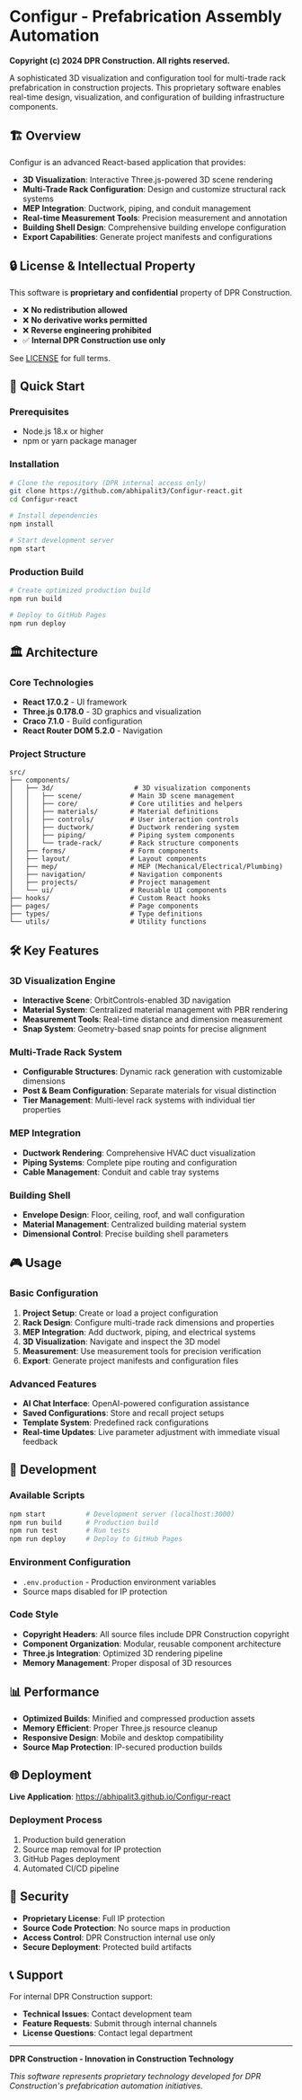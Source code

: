 # Configur - Prefabrication Assembly Automation

**Copyright (c) 2024 DPR Construction. All rights reserved.**

A sophisticated 3D visualization and configuration tool for multi-trade rack prefabrication in construction projects. This proprietary software enables real-time design, visualization, and configuration of building infrastructure components.

## 🏗️ Overview

Configur is an advanced React-based application that provides:

- **3D Visualization**: Interactive Three.js-powered 3D scene rendering
- **Multi-Trade Rack Configuration**: Design and customize structural rack systems
- **MEP Integration**: Ductwork, piping, and conduit management
- **Real-time Measurement Tools**: Precision measurement and annotation
- **Building Shell Design**: Comprehensive building envelope configuration
- **Export Capabilities**: Generate project manifests and configurations

## 🔒 License & Intellectual Property

This software is **proprietary and confidential** property of DPR Construction.

- ❌ **No redistribution allowed**
- ❌ **No derivative works permitted** 
- ❌ **Reverse engineering prohibited**
- ✅ **Internal DPR Construction use only**

See [LICENSE](./LICENSE) for full terms.

## 🚀 Quick Start

### Prerequisites

- Node.js 18.x or higher
- npm or yarn package manager

### Installation

```bash
# Clone the repository (DPR internal access only)
git clone https://github.com/abhipalit3/Configur-react.git
cd Configur-react

# Install dependencies
npm install

# Start development server
npm start
```

### Production Build

```bash
# Create optimized production build
npm run build

# Deploy to GitHub Pages
npm run deploy
```

## 🏛️ Architecture

### Core Technologies

- **React 17.0.2** - UI framework
- **Three.js 0.178.0** - 3D graphics and visualization
- **Craco 7.1.0** - Build configuration
- **React Router DOM 5.2.0** - Navigation

### Project Structure

```
src/
├── components/
│   ├── 3d/                    # 3D visualization components
│   │   ├── scene/            # Main 3D scene management
│   │   ├── core/             # Core utilities and helpers
│   │   ├── materials/        # Material definitions
│   │   ├── controls/         # User interaction controls
│   │   ├── ductwork/         # Ductwork rendering system
│   │   ├── piping/           # Piping system components
│   │   └── trade-rack/       # Rack structure components
│   ├── forms/                # Form components
│   ├── layout/               # Layout components
│   ├── mep/                  # MEP (Mechanical/Electrical/Plumbing)
│   ├── navigation/           # Navigation components
│   ├── projects/             # Project management
│   └── ui/                   # Reusable UI components
├── hooks/                    # Custom React hooks
├── pages/                    # Page components
├── types/                    # Type definitions
└── utils/                    # Utility functions
```

## 🛠️ Key Features

### 3D Visualization Engine

- **Interactive Scene**: OrbitControls-enabled 3D navigation
- **Material System**: Centralized material management with PBR rendering
- **Measurement Tools**: Real-time distance and dimension measurement
- **Snap System**: Geometry-based snap points for precise alignment

### Multi-Trade Rack System

- **Configurable Structures**: Dynamic rack generation with customizable dimensions
- **Post & Beam Configuration**: Separate materials for visual distinction
- **Tier Management**: Multi-level rack systems with individual tier properties

### MEP Integration

- **Ductwork Rendering**: Comprehensive HVAC duct visualization
- **Piping Systems**: Complete pipe routing and configuration
- **Cable Management**: Conduit and cable tray systems

### Building Shell

- **Envelope Design**: Floor, ceiling, roof, and wall configuration
- **Material Management**: Centralized building material system
- **Dimensional Control**: Precise building shell parameters

## 🎮 Usage

### Basic Configuration

1. **Project Setup**: Create or load a project configuration
2. **Rack Design**: Configure multi-trade rack dimensions and properties
3. **MEP Integration**: Add ductwork, piping, and electrical systems
4. **3D Visualization**: Navigate and inspect the 3D model
5. **Measurement**: Use measurement tools for precision verification
6. **Export**: Generate project manifests and configuration files

### Advanced Features

- **AI Chat Interface**: OpenAI-powered configuration assistance
- **Saved Configurations**: Store and recall project setups
- **Template System**: Predefined rack configurations
- **Real-time Updates**: Live parameter adjustment with immediate visual feedback

## 🔧 Development

### Available Scripts

```bash
npm start          # Development server (localhost:3000)
npm run build      # Production build
npm run test       # Run tests
npm run deploy     # Deploy to GitHub Pages
```

### Environment Configuration

- `.env.production` - Production environment variables
- Source maps disabled for IP protection

### Code Style

- **Copyright Headers**: All source files include DPR Construction copyright
- **Component Organization**: Modular, reusable component architecture
- **Three.js Integration**: Optimized 3D rendering pipeline
- **Memory Management**: Proper disposal of 3D resources

## 📊 Performance

- **Optimized Builds**: Minified and compressed production assets
- **Memory Efficient**: Proper Three.js resource cleanup
- **Responsive Design**: Mobile and desktop compatibility
- **Source Map Protection**: IP-secured production builds

## 🌐 Deployment

**Live Application**: https://abhipalit3.github.io/Configur-react

### Deployment Process

1. Production build generation
2. Source map removal for IP protection
3. GitHub Pages deployment
4. Automated CI/CD pipeline

## 🔐 Security

- **Proprietary License**: Full IP protection
- **Source Code Protection**: No source maps in production
- **Access Control**: DPR Construction internal use only
- **Secure Deployment**: Protected build artifacts

## 📞 Support

For internal DPR Construction support:

- **Technical Issues**: Contact development team
- **Feature Requests**: Submit through internal channels
- **License Questions**: Contact legal department

---

**DPR Construction - Innovation in Construction Technology**

*This software represents proprietary technology developed for DPR Construction's prefabrication automation initiatives.*